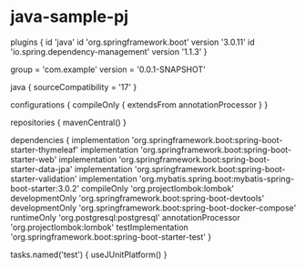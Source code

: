 # java-sample-pj

plugins {
	id 'java'
	id 'org.springframework.boot' version '3.0.11'
	id 'io.spring.dependency-management' version '1.1.3'
}

group = 'com.example'
version = '0.0.1-SNAPSHOT'

java {
	sourceCompatibility = '17'
}

configurations {
	compileOnly {
		extendsFrom annotationProcessor
	}
}

repositories {
	mavenCentral()
}

dependencies {
  implementation 'org.springframework.boot:spring-boot-starter-thymeleaf'
  implementation 'org.springframework.boot:spring-boot-starter-web'
  implementation 'org.springframework.boot:spring-boot-starter-data-jpa'
  implementation 'org.springframework.boot:spring-boot-starter-validation'
  implementation 'org.mybatis.spring.boot:mybatis-spring-boot-starter:3.0.2'
  compileOnly 'org.projectlombok:lombok'
  developmentOnly 'org.springframework.boot:spring-boot-devtools'
  developmentOnly 'org.springframework.boot:spring-boot-docker-compose'
  runtimeOnly 'org.postgresql:postgresql'
  annotationProcessor 'org.projectlombok:lombok'
  testImplementation 'org.springframework.boot:spring-boot-starter-test'
}

tasks.named('test') {
	useJUnitPlatform()
}


